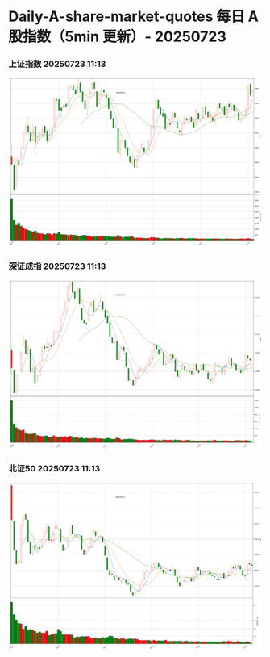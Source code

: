 
# Daily-A-share-market-quotes 每日 A 股指数（5min 更新）- 20250723

### 上证指数 20250723 11:13
![](./fig/2025/7/20250723-sh000001.png)

### 深证成指 20250723 11:13
![](./fig/2025/7/20250723-sz399001.png)

### 北证50 20250723 11:13
![](./fig/2025/7/20250723-bj899050.png)
